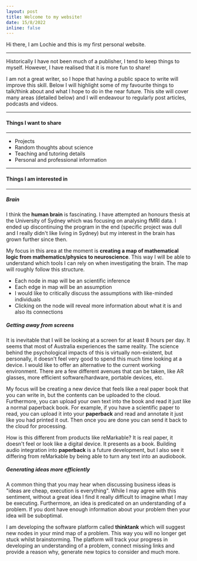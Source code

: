 ```yaml
---
layout: post
title: Welcome to my website!
date: 15/8/2022
inline: false
---
```


Hi there, I am Lochie and this is my first personal website. 

***

Historically I have not been much of a publisher, I tend to keep things to myself. However, I have realised that it is more fun to share!

I am not a great writer, so I hope that having a public space to write will improve this skill. Below I will highlight some of my favourite things to talk/think about and what I hope to do in the near future. This site will cover many areas (detailed below) and I will endeavour to regularly post articles, podcasts and videos.

***

#### **Things I want to share**

***

<ul>
    <li>Projects</li>
    <li>Random thoughts about science</li>
    <li>Teaching and tutoring details</li>
    <li>Personal and professional information</li>
</ul>


***

#### **Things I am interested in**

***

##### **Brain** 

I think the **human brain** is fascinating. I have attempted an honours thesis at the University of Sydney which was focusing on analysing fMRI data. I ended up discontinuing the program in the end (specific project was dull and I really didn't like living in Sydney) but my interest in the brain has grown further since then. 

My focus in this area at the moment is **creating a map of mathematical logic from mathematics/physics to neuroscience**. This way I will be able to understand which tools I can rely on when investigating the brain. The map will roughly follow this structure.
<ul>
    <li>Each node in map will be an scientific inference</li>
    <li>Each edge in map will be an assumption</li>
    <li>I would like to critically discuss the assumptions with like-minded individuals</li>
    <li>Clicking on the node will reveal more information about what it is and also its connections</li>
</ul>

##### **Getting away from screens**

It is inevitable that I will be looking at a screen for at least 8 hours per day. It seems that most of Australia experiences the same reality. The science behind the psychological impacts of this is virtually non-existent, but personally, it doesn't feel very good to spend this much time looking at a device. I would like to offer an alternative to the current working environment. There are a few different avenues that can be taken, like AR glasses, more efficient software/hardware, portable devices, etc.

My focus will be creating a new device that feels like a real paper book that you can write in, but the contents can be uploaded to the cloud. Furthermore, you can upload your own text into the book and read it just like a normal paperback book. For example, if you have a scientific paper to read, you can upload it into your **paperback** and read and annotate it just like you had printed it out. Then once you are done you can send it back to the cloud for processing.

How is this different from products like reMarkable? It is real paper, it doesn't feel or look like a digital device. It presents as a book. Building audio integration into **paperback** is a future development, but I also see it differing from reMarkable by being able to turn any text into an audiobook.

##### **Generating ideas more efficiently**

A common thing that you may hear when discussing business ideas is "ideas are cheap, execution is everything". While I may agree with this sentiment, without a great idea I find it really difficult to imagine what I may be executing. Furthermore, an idea is predicated on an understanding of a problem. If you dont have enough information about your problem then your idea will be suboptimal.

I am developing the software platform called **thinktank** which will suggest new nodes in your mind map of a problem. This way you will no longer get stuck whilst brainstorming. The platform will track your progress in developing an understanding of a problem, connect missing links and provide a reason why, generate new topics to consider and much more.